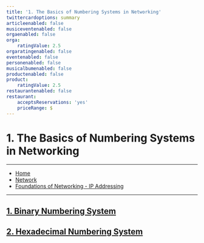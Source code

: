 ```yaml
---
title: '1. The Basics of Numbering Systems in Networking'
twittercardoptions: summary
articleenabled: false
musiceventenabled: false
orgaenabled: false
orga:
    ratingValue: 2.5
orgaratingenabled: false
eventenabled: false
personenabled: false
musicalbumenabled: false
productenabled: false
product:
    ratingValue: 2.5
restaurantenabled: false
restaurant:
    acceptsReservations: 'yes'
    priceRange: $
---
```


# <a href="/network" class="nav-button transform"><span></span></a>1. The Basics of Numbering Systems in Networking




---

<div>
<nav class="breadcrumb is-medium" aria-label="breadcrumbs">
  <ul>
    <li><a href="/"><span class="icon is-small"><i class="fa fa-home"></i></span>Home<span></span></a></li>
    <li><a href="/network"><span class="icon is-small"><i class="fa fa-connectdevelop"></i></span><span>Network</span></a></li>
    <li><a href="/network/foundations-of-networking-ip-addressing">Foundations of Networking - IP Addressing</a></li>
  </ul>
</nav>
</div>

---

##  [1. Binary Numbering System](/network/foundations-of-networking-ip-addressing/the-basics-of-numbering-systems-in-networking/binary-numbering-system)
##  [2. Hexadecimal Numbering System](/network/foundations-of-networking-ip-addressing/the-basics-of-numbering-systems-in-networking/hexadecimal-numbering-system)